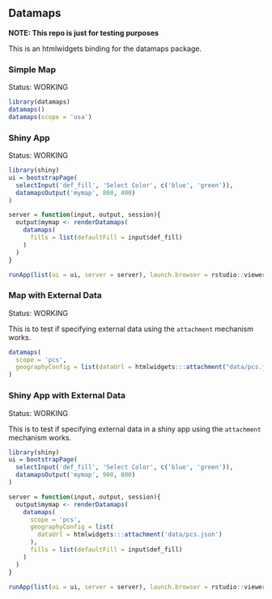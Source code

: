## Datamaps

__NOTE: This repo is just for testing purposes__

This is an htmlwidgets binding for the datamaps package.

### Simple Map

Status: WORKING

```r
library(datamaps)
datamaps()
datamaps(scope = 'usa')
```

### Shiny App

Status: WORKING

```r
library(shiny)
ui = bootstrapPage(
  selectInput('def_fill', 'Select Color', c('blue', 'green')),
  datamapsOutput('mymap', 800, 400)
)

server = function(input, output, session){
  output$mymap <- renderDatamaps(
    datamaps(
      fills = list(defaultFill = input$def_fill)
    )
  )
}

runApp(list(ui = ui, server = server), launch.browser = rstudio::viewer)
```

### Map with External Data

Status: WORKING

This is to test if specifying external data using the `attachment` mechanism works.

```r
datamaps(
  scope = 'pcs',
  geographyConfig = list(dataUrl = htmlwidgets:::attachment("data/pcs.json"))
)
```

### Shiny App with External Data

Status: WORKING

This is to test if specifying external data in a shiny app using the `attachment` mechanism works.


```r
library(shiny)
ui = bootstrapPage(
  selectInput('def_fill', 'Select Color', c('blue', 'green')),
  datamapsOutput('mymap', 900, 800)
)

server = function(input, output, session){
  output$mymap <- renderDatamaps(
    datamaps(
      scope = 'pcs', 
      geographyConfig = list(
        dataUrl = htmlwidgets:::attachment('data/pcs.json')
      ),
      fills = list(defaultFill = input$def_fill)
    )
  )
}

runApp(list(ui = ui, server = server), launch.browser = rstudio::viewer)
```

